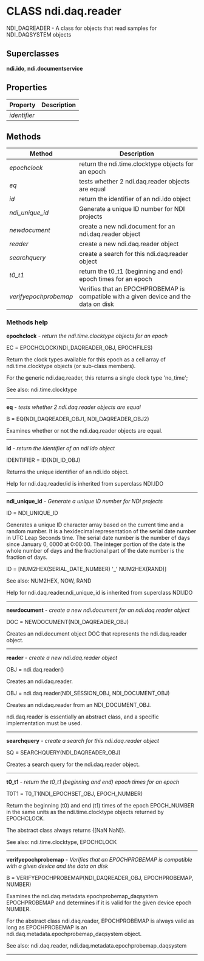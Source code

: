 # CLASS ndi.daq.reader

  NDI_DAQREADER - A class for objects that read samples for NDI_DAQSYSTEM objects

## Superclasses
**ndi.ido**, **ndi.documentservice**

## Properties

| Property | Description |
| --- | --- |
| *identifier* |  |


## Methods 

| Method | Description |
| --- | --- |
| *epochclock* | return the ndi.time.clocktype objects for an epoch |
| *eq* | tests whether 2 ndi.daq.reader objects are equal |
| *id* | return the identifier of an ndi.ido object |
| *ndi_unique_id* | Generate a unique ID number for NDI projects |
| *newdocument* | create a new ndi.document for an ndi.daq.reader object |
| *reader* | create a new ndi.daq.reader object |
| *searchquery* | create a search for this ndi.daq.reader object |
| *t0_t1* | return the t0_t1 (beginning and end) epoch times for an epoch |
| *verifyepochprobemap* | Verifies that an EPOCHPROBEMAP is compatible with a given device and the data on disk |


### Methods help 

**epochclock** - *return the ndi.time.clocktype objects for an epoch*

EC = EPOCHCLOCK(NDI_DAQREADER_OBJ, EPOCHFILES)
 
  Return the clock types available for this epoch as a cell array
  of ndi.time.clocktype objects (or sub-class members).
 
  For the generic ndi.daq.reader, this returns a single clock
  type 'no_time';
 
  See also: ndi.time.clocktype


---

**eq** - *tests whether 2 ndi.daq.reader objects are equal*

B = EQ(NDI_DAQREADER_OBJ1, NDI_DAQREADER_OBJ2)
 
  Examines whether or not the ndi.daq.reader objects are equal.


---

**id** - *return the identifier of an ndi.ido object*

IDENTIFIER = ID(NDI_ID_OBJ)
 
  Returns the unique identifier of an ndi.ido object.

Help for ndi.daq.reader/id is inherited from superclass NDI.IDO


---

**ndi_unique_id** - *Generate a unique ID number for NDI projects*

ID = NDI_UNIQUE_ID
 
  Generates a unique ID character array based on the current time and a random
  number. It is a hexidecimal representation of the serial date number in
  UTC Leap Seconds time. The serial date number is the number of days since January 0, 0000 at 0:00:00.
  The integer portion of the date is the whole number of days and the fractional part of the date number
  is the fraction of days.
 
  ID = [NUM2HEX(SERIAL_DATE_NUMBER) '_' NUM2HEX(RAND)]
 
  See also: NUM2HEX, NOW, RAND

Help for ndi.daq.reader.ndi_unique_id is inherited from superclass NDI.IDO


---

**newdocument** - *create a new ndi.document for an ndi.daq.reader object*

DOC = NEWDOCUMENT(NDI_DAQREADER_OBJ)
 
  Creates an ndi.document object DOC that represents the
     ndi.daq.reader object.


---

**reader** - *create a new ndi.daq.reader object*

OBJ = ndi.daq.reader()
   
   Creates an ndi.daq.reader. 
 
   OBJ = ndi.daq.reader(NDI_SESSION_OBJ, NDI_DOCUMENT_OBJ)
     
   Creates an ndi.daq.reader from an NDI_DOCUMENT_OBJ.
 
   ndi.daq.reader is essentially an abstract class, and a specific implementation must be used.


---

**searchquery** - *create a search for this ndi.daq.reader object*

SQ = SEARCHQUERY(NDI_DAQREADER_OBJ)
 
  Creates a search query for the ndi.daq.reader object.


---

**t0_t1** - *return the t0_t1 (beginning and end) epoch times for an epoch*

T0T1 = T0_T1(NDI_EPOCHSET_OBJ, EPOCH_NUMBER)
 
  Return the beginning (t0) and end (t1) times of the epoch EPOCH_NUMBER
  in the same units as the ndi.time.clocktype objects returned by EPOCHCLOCK.
 
  The abstract class always returns {[NaN NaN]}.
 
  See also: ndi.time.clocktype, EPOCHCLOCK


---

**verifyepochprobemap** - *Verifies that an EPOCHPROBEMAP is compatible with a given device and the data on disk*

B = VERIFYEPOCHPROBEMAP(NDI_DAQREADER_OBJ, EPOCHPROBEMAP, NUMBER)
 
  Examines the ndi.daq.metadata.epochprobemap_daqsystem EPOCHPROBEMAP and determines if it is valid for the given device
  epoch NUMBER.
 
  For the abstract class ndi.daq.reader, EPOCHPROBEMAP is always valid as long as
  EPOCHPROBEMAP is an ndi.daq.metadata.epochprobemap_daqsystem object.
 
  See also: ndi.daq.reader, ndi.daq.metadata.epochprobemap_daqsystem


---

